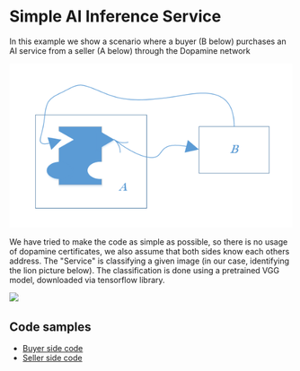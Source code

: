 # Simple AI Inference Service
In this example we show a scenario where a buyer (B below) purchases an AI service from a seller (A below) through the Dopamine network

<img src="https://github.com/DopamineAI/bootcamp/raw/3476cdaf0dd65ca4631f07eba80c09713dd8abb6/img/simeple_ai_inference_service.png">

We have tried to make the code as simple as possible, so there is no usage of dopamine certificates, we also assume that both sides know each others address.
The \"Service\" is classifying a given image (in our case, identifying the lion picture below). The classification is done using a pretrained VGG model, downloaded via tensorflow library.

<img src="http://www.slate.com/content/dam/slate/articles/health_and_science/science/2015/07/150730_SCI_Cecil_lion.jpg.CROP.promo-xlarge2.jpg">

## Code samples
- [Buyer side code](https://10.156.0.172:8889/notebooks/02.%20Single%20Entity%20AI%20Inference%20Service/buyer.ipynb)
- [Seller side code](https://10.156.0.172:8889/notebooks/02.%20Single%20Entity%20AI%20Inference%20Service/seller.ipynb)